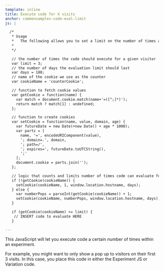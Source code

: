 ```yaml
---
template: inline
title: Execute code for X visits
anchor: commonsamples-code-eval-limit
js: |

  /*
   * Usage
   *   The following allows you to set a limit on the number of times a code block will execute for any given visitor.  
   *
   */

   // the number of times the code should execute for a given visitor
   var limit = 3;
   // the number of days the evaluation limit should last
   var days = 180;
   // name of the cookie we use as the counter
   var cookieName = 'counterCookie';

   // function to fetch cookie values
   var getCookie = function(name) {
     var match = document.cookie.match(name+'=([^;]*)');
     return match ? match[1] : undefined;
   };

   // function to create cookies
   var setCookie = function(name, value, domain, age) {
     var futureDate = new Date(+new Date() + age * 1000);
     var parts = [
       name, '=', encodeURIComponent(value),
       '; domain=.', domain,
       '; path=/',
       '; expires=', futureDate.toUTCString(),
       ';'
     ];
     document.cookie = parts.join('');
   };

   // logic that counts and limits number of times code can evaluate for given visitor
   if (!getCookie(cookieName)) {
     setCookie(cookieName, 1, window.location.hostname, days);
   } else {
     var numberPops = parseInt(getCookie(cookieName)) + 1;
     setCookie(cookieName, numberPops, window.location.hostname, days);
   }

   if (getCookie(cookieName) <= limit) {
    // INSERT code to evaluate HERE
   }

---
```


This JavaScript will let you execute code a certain number of times within an experiment.  

For example, you might want to only show a pop up to visitors on their first 3 visits.  In this case, you place this code in either the Experiment JS or Variation code.
